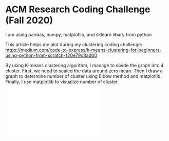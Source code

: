 # ACM Research Coding Challenge (Fall 2020)

I am using pandas, numpy, matplotlib, and sklearn libary from python

This article helps me alot during my clustering coding challenge:
https://medium.com/code-to-express/k-means-clustering-for-beginners-using-python-from-scratch-f20e79c8ad00

By using K-means clustering algorithm, I manage to divide the graph into 4 cluster. First, we need to scaled the data around zero mean. Then I draw a graph to determine number of cluster using Elbow method and matplotlib. Finally, I use matplotlib to visualize number of cluster.


![Image of Cluster Plot](Coding-challenge.pdf)
